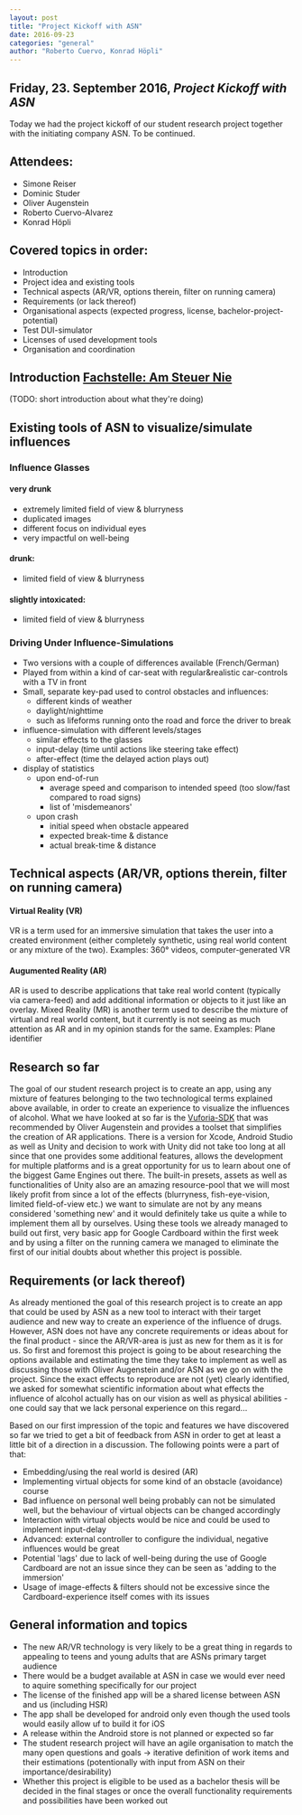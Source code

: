 ```yaml
---
layout: post
title: "Project Kickoff with ASN"
date: 2016-09-23
categories: "general"
author: "Roberto Cuervo, Konrad Höpli"
---
```

## Friday, 23. September 2016, *Project Kickoff with ASN*

Today we had the project kickoff of our student research project together with the initiating company ASN.
To be continued.

## Attendees:
* Simone Reiser
* Dominic Studer
* Oliver Augenstein
* Roberto Cuervo-Alvarez
* Konrad Höpli

## Covered topics in order:
* Introduction
* Project idea and existing tools
* Technical aspects (AR/VR, options therein, filter on running camera)
* Requirements (or lack thereof)
* Organisational aspects (expected progress, license, bachelor-project-potential)
* Test DUI-simulator
* Licenses of used development tools
* Organisation and coordination

## Introduction [Fachstelle: Am Steuer Nie](https://www.fachstelle-asn.ch)

(TODO: short introduction about what they're doing)

## Existing tools of ASN to visualize/simulate influences
### Influence Glasses 

#### very drunk

- extremely limited field of view & blurryness
- duplicated images
- different focus on individual eyes
- very impactful on well-being

#### drunk:
- limited field of view & blurryness

#### slightly intoxicated:
- limited field of view & blurryness

### Driving Under Influence-Simulations

- Two versions with a couple of differences available (French/German)
- Played from within a kind of car-seat with regular&realistic car-controls with a TV in front
- Small, separate key-pad used to control obstacles and influences:
  - different kinds of weather
  - daylight/nighttime
  - such as lifeforms running onto the road and force the driver to break
- influence-simulation with different levels/stages
  - similar effects to the glasses
  - input-delay (time until actions like steering take effect)
  - after-effect (time the delayed action plays out)
- display of statistics 
  - upon end-of-run
    - average speed and comparison to intended speed (too slow/fast compared to road signs)
    - list of 'misdemeanors'
  - upon crash
    - initial speed when obstacle appeared
    - expected break-time & distance
    - actual break-time & distance

## Technical aspects (AR/VR, options therein, filter on running camera)
#### Virtual Reality (VR)
VR is a term used for an immersive simulation that takes the user into a created environment (either completely synthetic, using real world content or any mixture of the two).
Examples: 360° videos, computer-generated VR
#### Augumented Reality (AR)
AR is used to describe applications that take real world content (typically via camera-feed) and add additional information or objects to it just like an overlay.
Mixed Reality (MR) is another term used to describe the mixture of virtual and real world content, but it currently is not seeing as much attention as AR and in my opinion stands for the same.
Examples: Plane identifier
## Research so far
The goal of our student research project is to create an app, using any mixture of features belonging to the two technological terms explained above available, in order to create an experience to visualize the influences of alcohol.
What we have looked at so far is the [Vuforia-SDK](http://vuforia.com/) that was recommended by Oliver Augenstein and provides a toolset that simplifies the creation of AR applications. There is a version for Xcode, Android Studio as well as Unity and decision to work with Unity did not take too long at all since that one provides some additional features, allows the development for multiple platforms and is a great opportunity for us to learn about one of the biggest Game Engines out there.
The built-in presets, assets as well as functionalities of Unity also are an amazing resource-pool that we will most likely profit from since a lot of the effects (blurryness, fish-eye-vision, limited field-of-view etc.) we want to simulate are not by any means considered 'something new' and it would definitely take us quite a while to implement them all by ourselves.
Using these tools we already managed to build out first, very basic app for Google Cardboard within the first week and by using a filter on the running camera we managed to eliminate the first of our initial doubts about whether this project is possible.

## Requirements (or lack thereof)
As already mentioned the goal of this research project is to create an app that could be used by ASN as a new tool to interact with their target audience and new way to create an experience of the influence of drugs.
However,  ASN does not have any concrete requirements or ideas about for the final product - since the AR/VR-area is just as new for them as it is for us. So first and foremost this project is going to be about researching the options available and estimating the time they take to implement as well as discussing those with Oliver Augenstein and/or ASN as we go on with the project.
Since the exact effects to reproduce are not (yet) clearly identified, we asked for somewhat scientific information about what effects the influence of alcohol actually has on our vision as well as physical abilities - one could say that we lack personal experience on this regard...

Based on our first impression of the topic and features we have discovered so far we tried to get a bit of feedback from ASN in order to get at least a little bit of a direction in a discussion. 
The following points were a part of that:
* Embedding/using the real world is desired (AR)
* Implementing virtual objects for some kind of an obstacle (avoidance) course
* Bad influence on personal well being probably can not be simulated well, but the behaviour of virtual objects can be changed accordingly
* Interaction with virtual objects would be nice and could be used to implement input-delay
* Advanced: external controller to configure the individual, negative influences would be great
* Potential 'lags' due to lack of well-being during the use of Google Cardboard are not an issue since they can be seen as 'adding to the immersion'
* Usage of image-effects & filters should not be excessive since the Cardboard-experience itself comes with its issues

## General information and topics

* The new AR/VR technology is very likely to be a great thing in regards to appealing to teens and young adults that are ASNs primary target audience
* There would be a budget available at ASN in case we would ever need to aquire something specifically for our project
* The license of the finished app will be a shared license between ASN and us (including HSR)
* The app shall be developed for android only even though the used tools would easily allow uf to build it for iOS
* A release within the Android store is not planned or expected so far
* The student research project will have an agile organisation to match the many open questions and goals -> iterative definition of work items and their estimations (potentionally with input from ASN on their importance/desirability)
* Whether this project is eligible to be used as a bachelor thesis will be decided in the final stages or once the overall functionality requirements and possibilities have been worked out